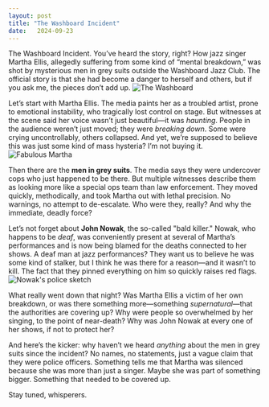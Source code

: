 ```yaml
---
layout: post
title: "The Washboard Incident"
date:   2024-09-23
---
```


The Washboard Incident. You’ve heard the story, right? 
How jazz singer Martha Ellis, allegedly suffering from some kind of “mental breakdown,” 
was shot by mysterious men in grey suits outside the Washboard Jazz Club. 
The official story is that she had become a danger to herself and others, but if you ask me, the pieces don’t add up.
![The Washboard]({{site.url}}/images/washboard.png)

Let’s start with Martha Ellis. 
The media paints her as a troubled artist, 
prone to emotional instability, who tragically lost control on stage. 
But witnesses at the scene said her voice wasn’t just beautiful—it was *haunting*. 
People in the audience weren’t just moved; they were *breaking down*. 
Some were crying uncontrollably, others collapsed. And yet, we’re supposed to believe this was just some kind of mass hysteria? I’m not buying it.
![Fabulous Martha]({{site.url}}/images/martha.png)

Then there are the **men in grey suits**. 
The media says they were undercover cops who just happened to be there. 
But multiple witnesses describe them as looking more like a special ops team than law enforcement. 
They moved quickly, methodically, and took Martha out with lethal precision. No warnings, no attempt to de-escalate. 
Who were they, really? And why the immediate, deadly force?

Let’s not forget about **John Nowak**, the so-called "bald killer." 
Nowak, who happens to be *deaf*, was conveniently present at several of Martha’s performances and is now being blamed for the deaths connected to her shows. 
A deaf man at jazz performances? They want us to believe he was some kind of stalker, but I think he was there for a reason—and it wasn’t to kill. 
The fact that they pinned everything on him so quickly raises red flags.
![Nowak's police sketch]({{site.url}}/images/nowak.png)

What really went down that night? Was Martha Ellis a victim of her own breakdown, or was there something more—something *supernatural*—that the authorities are covering up? 
Why were people so overwhelmed by her singing, to the point of near-death? Why was John Nowak at every one of her shows, if not to protect her?

And here’s the kicker: why haven’t we heard *anything* about the men in grey suits since the incident? No names, no statements, 
just a vague claim that they were police officers. 
Something tells me that Martha was silenced because she was more than just a singer. Maybe she was part of something bigger. Something that needed to be covered up.

Stay tuned, whisperers. 
